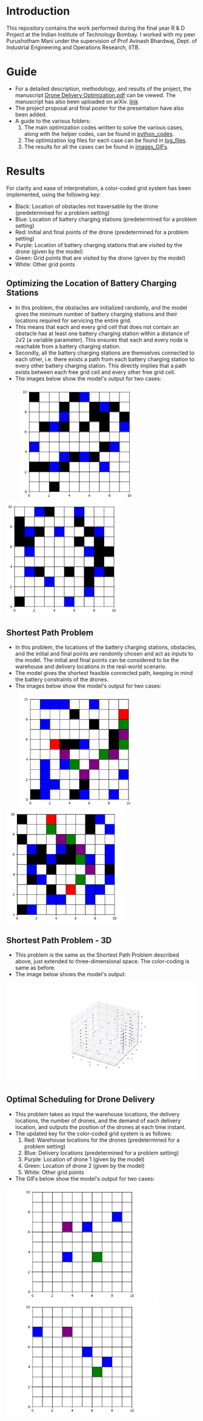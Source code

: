# Introduction
This repository contains the work performed during the final year R & D Project at the Indian Institute of Technology Bombay. I worked with my peer Purushotham Mani under the supervision of Prof Avinash Bhardwaj, Dept. of Industrial Engineering and Operations Research, IITB.

# Guide
- For a detailed description, methodology, and results of the project, the manuscript [Drone Delivery Optimization.pdf](https://github.com/saayuj/Drone-Delivery-Optimization/blob/main/Drone%20Delivery%20Optimization.pdf) can be viewed. The manuscript has also been uploaded on arXiv. [link](https://arxiv.org/abs/2311.17375)
- The project proposal and final poster for the presentation have also been added.
- A guide to the various folders:
  1. The main optimization codes written to solve the various cases, along with the helper codes, can be found in [python_codes](https://github.com/saayuj/Drone-Delivery-Optimization/tree/main/python_codes).
  2. The optimization log files for each case can be found in [log_files](https://github.com/saayuj/Drone-Delivery-Optimization/tree/main/log_files).
  3. The results for all the cases can be found in [images_GIFs](https://github.com/saayuj/Drone-Delivery-Optimization/tree/main/images_GIFs).

# Results
For clarity and ease of interpretation, a color-coded grid system has been implemented, using the following key:
- Black: Location of obstacles not traversable by the drone (predetermined for a problem setting)
- Blue: Location of battery charging stations (predetermined for a problem setting)
- Red: Initial and final points of the drone (predetermined for a problem setting)
- Purple: Location of battery charging stations that are visited by the drone (given by the model)
- Green: Grid points that are visited by the drone (given by the model)
- White: Other grid points

## Optimizing the Location of Battery Charging Stations
- In this problem, the obstacles are initialized randomly, and the model gives the minimum number of battery charging stations and their locations required for servicing the entire grid.
- This means that each and every grid cell that does not contain an obstacle has at least one battery charging station within a distance of 2√2 (a variable parameter). This ensures that each and every node is reachable from a battery charging station.
- Secondly, all the battery charging stations are themselves connected to each other, i.e. there exists a path from each battery charging station to every other battery charging station. This directly implies that a path exists between each free grid cell and every other free grid cell.
- The images below show the model's output for two cases:

&nbsp; &nbsp; &nbsp; &nbsp; &nbsp; <img src="https://github.com/saayuj/Drone-Delivery-Optimization/blob/main/images_GIFs/optimal_bcs_3.png" width="300" height="300"> &nbsp; &nbsp; &nbsp; &nbsp; &nbsp; &nbsp; &nbsp; &nbsp; &nbsp; &nbsp; &nbsp; <img src="https://github.com/saayuj/Drone-Delivery-Optimization/blob/main/images_GIFs/optimal_bcs_4.png" width="300" height="300"> 

## Shortest Path Problem
- In this problem, the locations of the battery charging stations, obstacles, and the initial and final points are randomly chosen and act as inputs to the model. The initial and final points can be considered to be the warehouse and delivery locations in the real-world scenario.
- The model gives the shortest feasible connected path, keeping in mind the battery constraints of the drones.
- The images below show the model's output for two cases:

&nbsp; &nbsp; &nbsp; &nbsp; <img src="https://github.com/saayuj/Drone-Delivery-Optimization/blob/main/images_GIFs/shortest_path_1.png" width="310" height="300"> &nbsp; &nbsp; &nbsp; &nbsp; &nbsp; &nbsp; &nbsp; &nbsp; &nbsp; &nbsp; &nbsp; <img src="https://github.com/saayuj/Drone-Delivery-Optimization/blob/main/images_GIFs/shortest_path_2.png" width="310" height="300"> 

## Shortest Path Problem - 3D
- This problem is the same as the Shortest Path Problem described above, just extended to three-dimensional space. The color-coding is same as before.
- The image below shows the model's output:

![](https://github.com/saayuj/Drone-Delivery-Optimization/blob/main/images_GIFs/3d_shortest_path.png)

## Optimal Scheduling for Drone Delivery
- This problem takes as input the warehouse locations, the delivery locations, the number of drones, and the demand of each delivery location, and outputs the position of the drones at each time instant.
- The updated key for the color-coded grid system is as follows:
  1. Red: Warehouse locations for the drones (predetermined for a problem setting)
  2. Blue: Delivery locations (predetermined for a problem setting)
  3. Purple: Location of drone 1 (given by the model)
  4. Green: Location of drone 2 (given by the model)
  5. White: Other grid points
- The GIFs below show the model's output for two cases:

<img src="https://github.com/saayuj/Drone-Delivery-Optimization/blob/main/images_GIFs/optimal_scheduling_3del.gif" width="400" height="300">  <img src="https://github.com/saayuj/Drone-Delivery-Optimization/blob/main/images_GIFs/optimal_scheduling_3del_2.gif" width="400" height="300"> 

